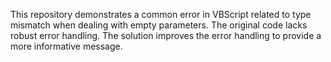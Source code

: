This repository demonstrates a common error in VBScript related to type mismatch when dealing with empty parameters. The original code lacks robust error handling. The solution improves the error handling to provide a more informative message.